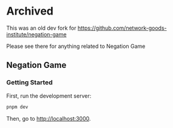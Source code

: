# Archived

This was an old dev fork for https://github.com/network-goods-institute/negation-game

Please see there for anything related to Negation Game

## Negation Game 

### Getting Started

First, run the development server:

```bash
pnpm dev
```

Then, go to [http://localhost:3000](http://localhost:3000).
